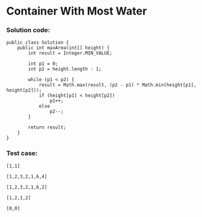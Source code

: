 # Container With Most Water
### Solution code:
```
public class Solution {
    public int maxArea(int[] height) {
        int result = Integer.MIN_VALUE;
        
        int p1 = 0;
        int p2 = height.length - 1;
        
        while (p1 < p2) {
            result = Math.max(result, (p2 - p1) * Math.min(height[p1], height[p2]));
            if (height[p1] < height[p2]) 
                p1++;
            else
                p2--;
        }
        
        return result;
    }
}
```

### Test case:
```
[1,1]
```
```
[1,2,3,2,1,6,4]
```
```
[1,2,3,2,1,6,2]
```
```
[1,2,1,2]
```
```
[0,0]
```
